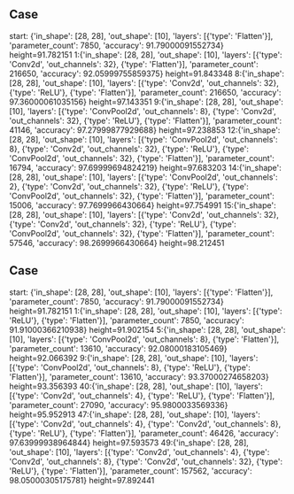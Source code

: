 ## Case

start: {'in_shape': [28, 28], 'out_shape': [10], 'layers': [{'type': 'Flatten'}], 'parameter_count': 7850, 'accuracy': 91.79000091552734} height=91.782151
1:{'in_shape': [28, 28], 'out_shape': [10], 'layers': [{'type': 'Conv2d', 'out_channels': 32}, {'type': 'Flatten'}], 'parameter_count': 216650, 'accuracy': 92.05999755859375} height=91.843348
8:{'in_shape': [28, 28], 'out_shape': [10], 'layers': [{'type': 'Conv2d', 'out_channels': 32}, {'type': 'ReLU'}, {'type': 'Flatten'}], 'parameter_count': 216650, 'accuracy': 97.36000061035156} height=97.143351
9:{'in_shape': [28, 28], 'out_shape': [10], 'layers': [{'type': 'ConvPool2d', 'out_channels': 8}, {'type': 'Conv2d', 'out_channels': 32}, {'type': 'ReLU'}, {'type': 'Flatten'}], 'parameter_count': 41146, 'accuracy': 97.27999877929688} height=97.238853
12:{'in_shape': [28, 28], 'out_shape': [10], 'layers': [{'type': 'ConvPool2d', 'out_channels': 8}, {'type': 'Conv2d', 'out_channels': 32}, {'type': 'ReLU'}, {'type': 'ConvPool2d', 'out_channels': 32}, {'type': 'Flatten'}], 'parameter_count': 16794, 'accuracy': 97.69999694824219} height=97.683203
14:{'in_shape': [28, 28], 'out_shape': [10], 'layers': [{'type': 'ConvPool2d', 'out_channels': 2}, {'type': 'Conv2d', 'out_channels': 32}, {'type': 'ReLU'}, {'type': 'ConvPool2d', 'out_channels': 32}, {'type': 'Flatten'}], 'parameter_count': 15006, 'accuracy': 97.7699966430664} height=97.754991
15:{'in_shape': [28, 28], 'out_shape': [10], 'layers': [{'type': 'Conv2d', 'out_channels': 32}, {'type': 'Conv2d', 'out_channels': 32}, {'type': 'ReLU'}, {'type': 'ConvPool2d', 'out_channels': 32}, {'type': 'Flatten'}], 'parameter_count': 57546, 'accuracy': 98.2699966430664} height=98.212451


## Case

start: {'in_shape': [28, 28], 'out_shape': [10], 'layers': [{'type': 'Flatten'}], 'parameter_count': 7850, 'accuracy': 91.79000091552734} height=91.782151
1:{'in_shape': [28, 28], 'out_shape': [10], 'layers': [{'type': 'ReLU'}, {'type': 'Flatten'}], 'parameter_count': 7850, 'accuracy': 91.91000366210938} height=91.902154
5:{'in_shape': [28, 28], 'out_shape': [10], 'layers': [{'type': 'ConvPool2d', 'out_channels': 8}, {'type': 'Flatten'}], 'parameter_count': 13610, 'accuracy': 92.08000183105469} height=92.066392
9:{'in_shape': [28, 28], 'out_shape': [10], 'layers': [{'type': 'ConvPool2d', 'out_channels': 8}, {'type': 'ReLU'}, {'type': 'Flatten'}], 'parameter_count': 13610, 'accuracy': 93.37000274658203} height=93.356393
40:{'in_shape': [28, 28], 'out_shape': [10], 'layers': [{'type': 'Conv2d', 'out_channels': 4}, {'type': 'ReLU'}, {'type': 'Flatten'}], 'parameter_count': 27090, 'accuracy': 95.9800033569336} height=95.952913
47:{'in_shape': [28, 28], 'out_shape': [10], 'layers': [{'type': 'Conv2d', 'out_channels': 4}, {'type': 'Conv2d', 'out_channels': 8}, {'type': 'ReLU'}, {'type': 'Flatten'}], 'parameter_count': 46426, 'accuracy': 97.63999938964844} height=97.593573
49:{'in_shape': [28, 28], 'out_shape': [10], 'layers': [{'type': 'Conv2d', 'out_channels': 4}, {'type': 'Conv2d', 'out_channels': 8}, {'type': 'Conv2d', 'out_channels': 32}, {'type': 'ReLU'}, {'type': 'Flatten'}], 'parameter_count': 157562, 'accuracy': 98.05000305175781} height=97.892441
 